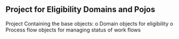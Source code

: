 Project for Eligibility Domains and Pojos
-----------------------------------------------------------------------------------
Project Containing the base objects:
o Domain objects for eligibility
o Process flow objects for managing status of work flows